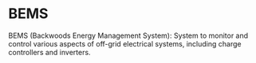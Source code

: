 # BEMS
BEMS (Backwoods Energy Management System): System to monitor and control various aspects of off-grid electrical systems, including charge controllers and inverters.
